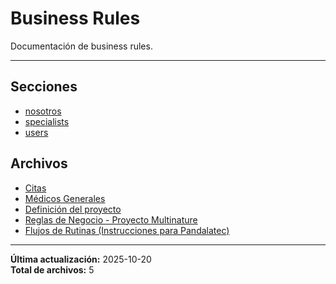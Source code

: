# Business Rules

Documentación de business rules.

---

## Secciones

- [nosotros](./nosotros/00_README.md)
- [specialists](./specialists/00_README.md)
- [users](./users/00_README.md)

## Archivos

- [Citas](./citas.md)
- [Médicos Generales](./medicosGenerales.md)
- [Definición del proyecto](./README.md)
- [Reglas de Negocio - Proyecto Multinature](./reglas-de-negocio.md)
- [Flujos de Rutinas (Instrucciones para Pandalatec)](./routines.md)

---

**Última actualización:** 2025-10-20  
**Total de archivos:** 5
